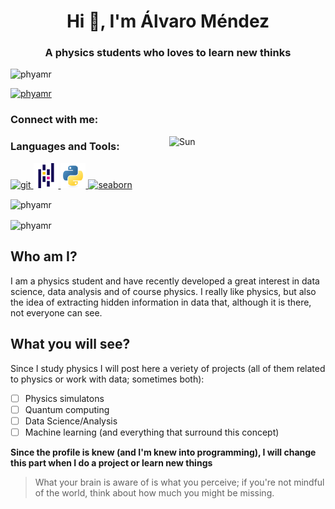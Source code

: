 
<h1 align="center">Hi 👋, I'm Álvaro Méndez</h1>
<h3 align="center">A physics students who loves to learn new thinks</h3>
<p align="left"> <img src="https://komarev.com/ghpvc/?username=phyamr&label=Profile%20views&color=0e75b6&style=flat" alt="phyamr" /> </p>

<p align="left"> <a href="https://github.com/ryo-ma/github-profile-trophy"><img src="https://github-profile-trophy.vercel.app/?username=phyamr" alt="phyamr" /></a> </p>

<h3 align="left">Connect with me:</h3>
<p align="left">
</p>
<img align="right" alt="Sun" width="250" src="https://bestanimations.com/media/sun/2013093947amazing-solar-sun-closeup.gif">

<h3 align="left">Languages and Tools:</h3>
<p align="left"> <a href="https://git-scm.com/" target="_blank" rel="noreferrer"> <img src="https://www.vectorlogo.zone/logos/git-scm/git-scm-icon.svg" alt="git" width="40" height="40"/> </a> <a href="https://pandas.pydata.org/" target="_blank" rel="noreferrer"> <img src="https://raw.githubusercontent.com/devicons/devicon/2ae2a900d2f041da66e950e4d48052658d850630/icons/pandas/pandas-original.svg" alt="pandas" width="40" height="40"/> </a> <a href="https://www.python.org" target="_blank" rel="noreferrer"> <img src="https://raw.githubusercontent.com/devicons/devicon/master/icons/python/python-original.svg" alt="python" width="40" height="40"/> </a> <a href="https://seaborn.pydata.org/" target="_blank" rel="noreferrer"> <img src="https://seaborn.pydata.org/_images/logo-mark-lightbg.svg" alt="seaborn" width="40" height="40"/> </a> </p>

<p><img align="center" src="https://github-readme-stats.vercel.app/api/top-langs?username=phyamr&show_icons=true&locale=en&layout=compact" alt="phyamr" /></p>

<p><img align="center" src="https://github-readme-streak-stats.herokuapp.com/?user=phyamr&" alt="phyamr" /></p>

## Who am I?
I am a physics student and have recently developed a great interest in data science, data analysis and of course physics. I really like physics, but also the idea of extracting hidden information in data that, although it is there, not everyone can see.

## What you will see?
Since I study physics I will post here a veriety of projects (all of them related to physics or work with data; sometimes both):

* [ ] Physics simulatons
* [ ] Quantum computing
* [ ] Data Science/Analysis
* [ ] Machine learning (and everything that surround this concept)

**Since the profile is knew (and I'm knew into programming), I will change this part when I do a project or learn new things**

> What your brain is aware of is what you perceive; if you're not mindful of the world, think about how much you might be missing.
<!--
